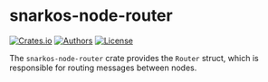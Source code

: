 # snarkos-node-router

[![Crates.io](https://img.shields.io/crates/v/snarkos-node-router.svg?color=neon)](https://crates.io/crates/snarkos-node-router)
[![Authors](https://img.shields.io/badge/authors-Aleo-orange.svg)](https://aleo.org)
[![License](https://img.shields.io/badge/License-Apache%202.0-blue.svg)](./LICENSE.md)

The `snarkos-node-router` crate provides the `Router` struct, which is responsible for routing messages between nodes.

